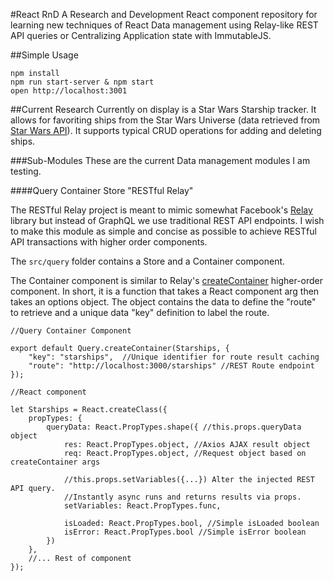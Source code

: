 #React RnD
A Research and Development React component repository for learning new techniques of React Data management using Relay-like REST API queries or Centralizing Application state with ImmutableJS. 

##Simple Usage

```
npm install
npm run start-server & npm start
open http://localhost:3001
```

##Current Research
Currently on display is a Star Wars Starship tracker. It allows for favoriting ships from the Star Wars Universe (data retrieved from [Star Wars API](http://swapi.co)). It supports typical CRUD operations for adding and deleting ships. 

###Sub-Modules
These are the current Data management modules I am testing. 

####Query Container Store "RESTful Relay"

The RESTful Relay project is meant to mimic somewhat Facebook's [Relay]() library but instead of GraphQL we use traditional REST API endpoints. I wish to make this module as simple and concise as possible to achieve RESTful API transactions with higher order components. 

The ```src/query``` folder contains a Store and a Container component. 

The Container component is similar to Relay's [createContainer]() higher-order component. In short, it is a function that takes a React component arg then takes an options object. The object contains the data to define the "route" to retrieve and a unique data "key" definition to label the route.

```
//Query Container Component

export default Query.createContainer(Starships, {
    "key": "starships",  //Unique identifier for route result caching
    "route": "http://localhost:3000/starships" //REST Route endpoint
});

//React component

let Starships = React.createClass({
    propTypes: {
        queryData: React.PropTypes.shape({ //this.props.queryData object
            res: React.PropTypes.object, //Axios AJAX result object
            req: React.PropTypes.object, //Request object based on createContainer args
            
            //this.props.setVariables({...}) Alter the injected REST API query.
            //Instantly async runs and returns results via props.
            setVariables: React.PropTypes.func, 
            
            isLoaded: React.PropTypes.bool, //Simple isLoaded boolean
            isError: React.PropTypes.bool //Simple isError boolean
        })
    },
    //... Rest of component
});

```







